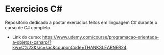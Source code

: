 # Exercicios C#

Repositório dedicado a postar exercícios feitos em linguagem C# durante o curso de C# completo

- Link do curso: https://www.udemy.com/course/programacao-orientada-a-objetos-csharp/?kw=C%23&src=sac&couponCode=THANKSLEARNER24
